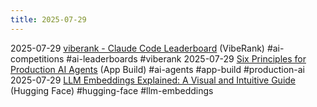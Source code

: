 ```yaml
---
title: 2025-07-29
---
```


2025-07-29 [viberank - Claude Code Leaderboard](https://www.viberank.app/) (VibeRank) #ai-competitions #ai-leaderboards #viberank
2025-07-29 [Six Principles for Production AI Agents](https://www.app.build/blog/six-principles-production-ai-agents) (App Build) #ai-agents #app-build #production-ai
2025-07-29 [LLM Embeddings Explained: A Visual and Intuitive Guide](https://huggingface.co/spaces/hesamation/primer-llm-embedding) (Hugging Face) #hugging-face #llm-embeddings
